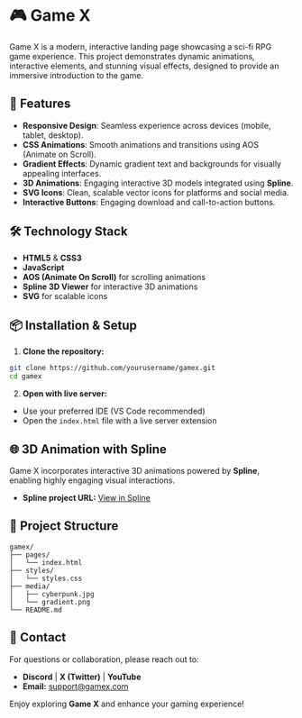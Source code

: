 # 🎮 Game X

Game X is a modern, interactive landing page showcasing a sci-fi RPG game experience. This project demonstrates dynamic animations, interactive elements, and stunning visual effects, designed to provide an immersive introduction to the game.

## 🚀 Features

* **Responsive Design**: Seamless experience across devices (mobile, tablet, desktop).
* **CSS Animations**: Smooth animations and transitions using AOS (Animate on Scroll).
* **Gradient Effects**: Dynamic gradient text and backgrounds for visually appealing interfaces.
* **3D Animations**: Engaging interactive 3D models integrated using **Spline**.
* **SVG Icons**: Clean, scalable vector icons for platforms and social media.
* **Interactive Buttons**: Engaging download and call-to-action buttons.

## 🛠️ Technology Stack

* **HTML5** & **CSS3**
* **JavaScript**
* **AOS (Animate On Scroll)** for scrolling animations
* **Spline 3D Viewer** for interactive 3D animations
* **SVG** for scalable icons

## 📦 Installation & Setup

1. **Clone the repository:**

```bash
git clone https://github.com/yourusername/gamex.git
cd gamex
```

2. **Open with live server:**

* Use your preferred IDE (VS Code recommended)
* Open the `index.html` file with a live server extension

## 🌐 3D Animation with Spline

Game X incorporates interactive 3D animations powered by **Spline**, enabling highly engaging visual interactions.

* **Spline project URL:** [View in Spline](https://prod.spline.design/6NPXNOsZX2E9sUCS/scene.splinecode)

## 🎯 Project Structure

```
gamex/
├── pages/
│   └── index.html
├── styles/
│   └── styles.css
├── media/
│   ├── cyberpunk.jpg
│   └── gradient.png
└── README.md
```

## 💬 Contact

For questions or collaboration, please reach out to:

* **Discord** | **X (Twitter)** | **YouTube**
* **Email:** [support@gamex.com](mailto:support@gamex.com)

Enjoy exploring **Game X** and enhance your gaming experience!
